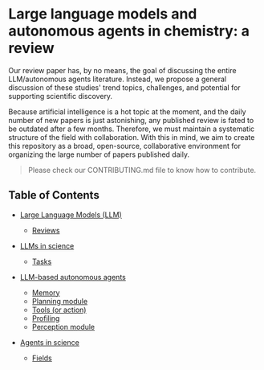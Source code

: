 # Large language models and autonomous agents in chemistry: a review

Our review paper has, by no means, the goal of discussing the entire LLM/autonomous agents literature.
Instead, we propose a general discussion of these studies' trend topics, challenges, and potential for supporting scientific discovery.

Because artificial intelligence is a hot topic at the moment, and the daily number of new papers is just astonishing, any published review is fated to be outdated after a few months.
Therefore, we must maintain a systematic structure of the field with collaboration. 
With this in mind, we aim to create this repository as a broad, open-source, collaborative environment for organizing the large number of papers published daily.
> Please check our CONTRIBUTING.md file to know how to contribute.


## Table of Contents

- [Large Language Models (LLM)](https://github.com/maykcaldas/LLM-in-chemistry/tree/main/LLM#large-language-models-llm)
    - [Reviews](https://github.com/maykcaldas/LLM-in-chemistry/tree/main/LLM#reviews)

- [LLMs in science](https://github.com/maykcaldas/LLM-in-chemistry/blob/main/Sci_LLM/README.md#llms-in-science)
    - [Tasks](https://github.com/maykcaldas/LLM-in-chemistry/blob/main/Sci_LLM/README.md#tasks)

- [LLM-based autonomous agents](https://github.com/maykcaldas/LLM-in-chemistry/tree/main/Agents#llm-based-autonomous-agents)
    - [Memory](https://github.com/maykcaldas/LLM-in-chemistry/tree/main/Agents#memory)
    - [Planning module](https://github.com/maykcaldas/LLM-in-chemistry/tree/main/Agents#planning-module)
    - [Tools (or action)](https://github.com/maykcaldas/LLM-in-chemistry/tree/main/Agents#tools-or-action)
    - [Profiling](https://github.com/maykcaldas/LLM-in-chemistry/tree/main/Agents#profiling)
    - [Perception module](https://github.com/maykcaldas/LLM-in-chemistry/tree/main/Agents#perception-module)


- [Agents in science](https://github.com/maykcaldas/LLM-in-chemistry/tree/main/Agents#perception-module)
    - [Fields](https://github.com/maykcaldas/LLM-in-chemistry/tree/main/Agents#perception-module)

